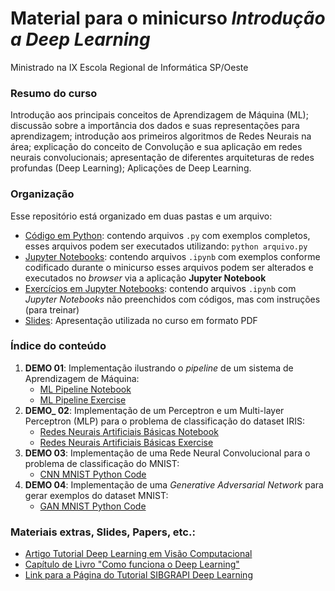 # Material para o minicurso *Introdução a Deep Learning* 

Ministrado na IX Escola Regional de Informática SP/Oeste

### Resumo do curso

Introdução aos principais conceitos de Aprendizagem de Máquina (ML); discussão sobre a importância dos dados e suas representações para aprendizagem; introdução aos primeiros algoritmos de Redes Neurais na área; explicação do conceito de Convolução e sua aplicação em redes neurais convolucionais; apresentação de diferentes arquiteturas de redes profundas (Deep Learning); Aplicações de Deep Learning.

### Organização 
Esse repositório está organizado em duas pastas e um arquivo:
* [Código em Python](./codes): contendo arquivos `.py` com exemplos completos, esses arquivos podem ser executados utilizando: `python arquivo.py`
* [Jupyter Notebooks](./notebooks): contendo arquivos `.ipynb` com exemplos conforme codificado durante o minicurso esses arquivos podem ser alterados e executados no *browser* via a aplicação **Jupyter Notebook**
* [Exercícios em Jupyter Notebooks](./exercises): contendo arquivos `.ipynb` com *Jupyter Notebooks* não preenchidos com códigos, mas com instruções (para treinar)
* [Slides](./Slides.pdf): Apresentação utilizada no curso em formato PDF

### Índice do conteúdo
1. **DEMO 01**: Implementação ilustrando o *pipeline* de um sistema de Aprendizagem de Máquina:
	+ [ML Pipeline Notebook](./notebooks/DEMO_01_ML_Pipeline.ipynb)
	+ [ML Pipeline Exercise](./exercises/DEMO_01_ML_Pipeline.ipynb)
2. **DEMO_ 02**: Implementação de um Perceptron e um Multi-layer Perceptron (MLP) para o problema de classificação do dataset IRIS:
	+ [Redes Neurais Artificiais Básicas Notebook](./notebooks/DEMO_02_ANN_IRIS.ipynb)
	+ [Redes Neurais Artificiais Básicas Exercise](./exercises/DEMO_02_ANN_IRIS.ipynb)
3. **DEMO 03**: Implementação de uma Rede Neural Convolucional para o problema de classificação do MNIST:
	+ [CNN MNIST Python Code](./codes/DEMO_03_CNN_MNIST.py)
4. **DEMO 04**: Implementação de uma *Generative Adversarial Network* para gerar exemplos do dataset MNIST:
	+ [GAN MNIST Python Code](./codes/DEMO_04_GAN_MNIST.py)


### Materiais extras, Slides, Papers, etc.:
* [Artigo Tutorial Deep Learning em Visão Computacional](http://www.icmc.usp.br/pessoas/moacir/p17sibgrapi-tutorial/2017-SIBGRAPI_Tutorial-Survey_Paper-Deep_Learning_for_Computer_Vision.pdf)
* [Capítulo de Livro "Como funciona o Deep Learning"](http://conteudo.icmc.usp.br/pessoas/moacir/papers/Ponti_Costa_Como-funciona-o-Deep-Learning_2017.pdf)
* [Link para a Página do Tutorial SIBGRAPI Deep Learning](http://www.icmc.usp.br/pessoas/moacir/p17sibgrapi-tutorial/)

